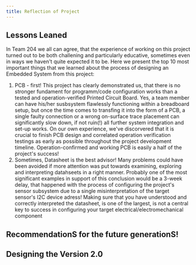 ```yaml
---
title: Reflection of Project
---
```


## Lessons Leaned
In Team 204 we all can agree, that the experience of working on this project turned out to be both challening and particularly educative, sometimes even in ways we haven't quite expected it to be. Here we present the top 10 most important things that we learned about the process of designing an Embedded System from this project:
1) PCB - first! This project has clearly demonstrated us, that there is no stronger fundament for programm/code configuration works than a tested and operation-verified Printed Circuit Board. Yes, a team member can have his/her susbsystem flawlessly functioning within a breadboard setup, but once the time comes to transfing it into the form of a PCB, a single faulty connection or a wrong on-surface trace placement can significantly slow down, if not ruin(!) all further system integration and set-up works. On our own experience, we've discorvered that it is crucial to finish PCB design and correlated operation verification testings as early as possible throughout the project development timeline. Operation-confirmed and working PCB is easily a half of the project's success!
2) Sometimes, Datasheet is the best advisor! Many problems could have been avoided if more attention was put towards examining, exploring and interpreting datahseets in a right manner. Probably one of the most significant examples in support of this conclusion would be a 3-week delay, that happened with the process of configuring the project's sensor subsystem due to a single misinterpretation of the target sensor's I2C device adress! Making sure that you have understood and correctly interpreted the datasheet, is one of the largest, is not a central key to success in configuring your target electrical/electromechanical component

## RecommendationS for the future generationS!

## Designing the Version 2.0
